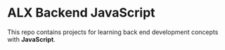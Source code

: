 # ALX Backend JavaScript

This repo contains projects for learning back end development concepts with **JavaScript**.

